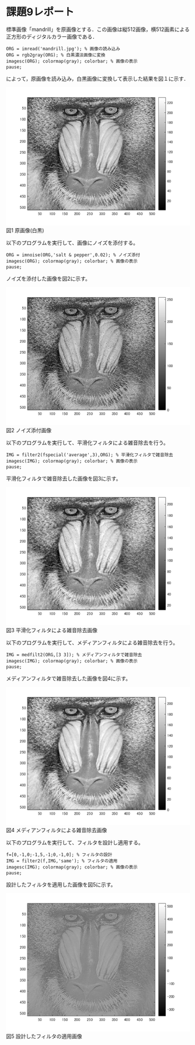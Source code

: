 # 課題9レポート

標準画像「mandrill」を原画像とする．この画像は縦512画像，横512画素による正方形のディジタルカラー画像である．
```
ORG = imread('mandrill.jpg'); % 画像の読み込み
ORG = rgb2gray(ORG); % 白黒濃淡画像に変換
imagesc(ORG); colormap(gray); colorbar; % 画像の表示
pause;
```
によって，原画像を読み込み，白黒画像に変換して表示した結果を図１に示す．

![原画像](https://github.com/juntdu/lecture_image_processing/blob/master/image/kadai9/kadai9_1.png)  
図1 原画像(白黒)

以下のプログラムを実行して、画像にノイズを添付する。
```
ORG = imnoise(ORG,'salt & pepper',0.02); % ノイズ添付
imagesc(ORG); colormap(gray); colorbar; % 画像の表示
pause;
```
ノイズを添付した画像を図2に示す。

![原画像](https://github.com/juntdu/lecture_image_processing/blob/master/image/kadai9/kadai9_2.png)  
図2 ノイズ添付画像

以下のプログラムを実行して、平滑化フィルタによる雑音除去を行う。
```
IMG = filter2(fspecial('average',3),ORG); % 平滑化フィルタで雑音除去
imagesc(IMG); colormap(gray); colorbar; % 画像の表示
pause;
```
平滑化フィルタで雑音除去した画像を図3に示す。

![原画像](https://github.com/juntdu/lecture_image_processing/blob/master/image/kadai9/kadai9_3.png)  
図3 平滑化フィルタによる雑音除去画像

以下のプログラムを実行して、メディアンフィルタによる雑音除去を行う。
```
IMG = medfilt2(ORG,[3 3]); % メディアンフィルタで雑音除去
imagesc(IMG); colormap(gray); colorbar; % 画像の表示
pause;
```
メディアンフィルタで雑音除去した画像を図4に示す。

![原画像](https://github.com/juntdu/lecture_image_processing/blob/master/image/kadai9/kadai9_4.png)  
図4 メディアンフィルタによる雑音除去画像

以下のプログラムを実行して、フィルタを設計し適用する。
```
f=[0,-1,0;-1,5,-1;0,-1,0]; % フィルタの設計
IMG = filter2(f,IMG,'same'); % フィルタの適用
imagesc(IMG); colormap(gray); colorbar; % 画像の表示
pause;
```
設計したフィルタを適用した画像を図5に示す。

![原画像](https://github.com/juntdu/lecture_image_processing/blob/master/image/kadai9/kadai9_5.png)  
図5 設計したフィルタの適用画像

